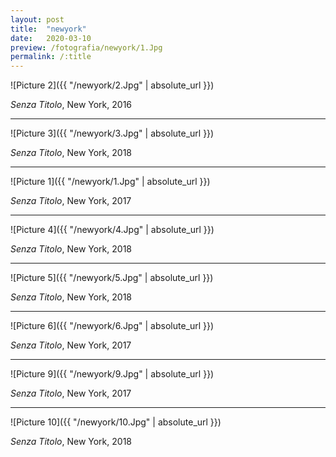 ```yaml
---
layout: post
title:  "newyork"
date:   2020-03-10
preview: /fotografia/newyork/1.Jpg
permalink: /:title
---
```


![Picture 2]({{ "/newyork/2.Jpg" | absolute_url }})

_Senza Titolo_, New York, 2016

---

![Picture 3]({{ "/newyork/3.Jpg" | absolute_url }})

_Senza Titolo_, New York, 2018

---

![Picture 1]({{ "/newyork/1.Jpg" | absolute_url }})

_Senza Titolo_, New York, 2017

---


![Picture 4]({{ "/newyork/4.Jpg" | absolute_url }})

_Senza Titolo_, New York, 2018

---

![Picture 5]({{ "/newyork/5.Jpg" | absolute_url }})

_Senza Titolo_, New York, 2018

---

![Picture 6]({{ "/newyork/6.Jpg" | absolute_url }})

_Senza Titolo_, New York, 2017

---


![Picture 9]({{ "/newyork/9.Jpg" | absolute_url }})

_Senza Titolo_, New York, 2017

---

![Picture 10]({{ "/newyork/10.Jpg" | absolute_url }})

_Senza Titolo_, New York, 2018


